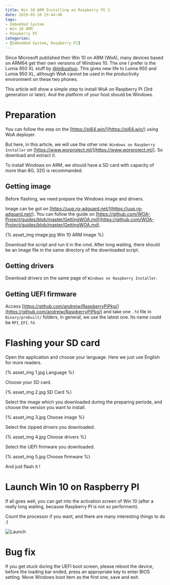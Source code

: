 ```yaml
---
title: Win 10 ARM Installing on Raspberry PI 3
date: 2019-05-16 23:44:40
tags:
- Embedded System
- Win 10 ARM
- Raspberry PI
categories:
- [Embedded System, Raspberry PI]
---
```


Since Microsoft published their Win 10 on ARM (WoA), many devices based on ARM64 get their own versions of Windows 10. The one I prefer is the Lumia 950 XL stuff by [@imbushuo](https://twitter.com/imbushuo). This gives new life to Lumia 950 and Lumia 950 XL, although WoA cannot be used in the productivity environment on these two phones.

This article will show a simple step to install WoA on Raspberry PI (3rd generation or later). And the platform of your host should be Windows.

# Preparation

You can follow the step on the [https://pi64.win/](https://pi64.win/) using WoA deployer.

But here, in this article, we will use the other one: `Windows on Raspberry Installer` on [https://www.worproject.ml/](https://www.worproject.ml/). So download and extract it.

To install Windows on ARM, we should have a SD card with capacity of more than 8G, 32G is recommanded.

## Getting image

Before flashing, we need prepare the Windows image and drivers.

Image can be got on [https://uup.rg-adguard.net/](https://uup.rg-adguard.net/). You can follow the guide on [https://github.com/WOA-Project/guides/blob/master/GettingWOA.md](https://github.com/WOA-Project/guides/blob/master/GettingWOA.md).

{% asset_img image.jpg Win 10 ARM Image %}

Download the script and run it in the cmd. After long waiting, there should be an image file in the same directory of the downloaded script.

## Getting drivers

Download drivers on the same page of `Windows on Raspberry Installer`.

## Getting UEFI firmware

Access [https://github.com/andreiw/RaspberryPiPkg/](https://github.com/andreiw/RaspberryPiPkg/) and take one `.fd` file in `Binary/prebuilt/` folders, in general, we use the latest one. Its name could be `RPI_EFI.fd`.

# Flashing your SD card

Open the application and choose your language. Here we just use English for more readers.

{% asset_img 1.jpg Language %}

Choose your SD card.

{% asset_img 2.jpg SD Card %}

Select the image which you downloaded during the preparing periode, and choose the version you want to install.

{% asset_img 3.jpg Choose image %}

Select the zipped drivers you downloaded.

{% asset_img 4.jpg Choose drivers %}

Select the UEFI firmware you downloaded.

{% asset_img 5.jpg Choose firmware %}

And just flash it !

# Launch Win 10 on Raspberry PI

If all goes well, you can get into the activation screen of Win 10 (after a really long waiting, because Raspberry PI is not so performent).

Count the processor if you want, and there are many interesting things to do :)

![Launch](https://pbs.twimg.com/media/D5lbVseXkAYup6q.jpg:large)

# Bug fix

If you get stuck during the UEFI boot screen, please reboot the device, before the loading bar ended, press an appropriate key to enter BIOS setting. Move Windows boot item as the first one, save and exit.
